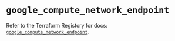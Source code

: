 # `google_compute_network_endpoint`

Refer to the Terraform Registory for docs: [`google_compute_network_endpoint`](https://registry.terraform.io/providers/hashicorp/google/5.11.0/docs/resources/compute_network_endpoint).
